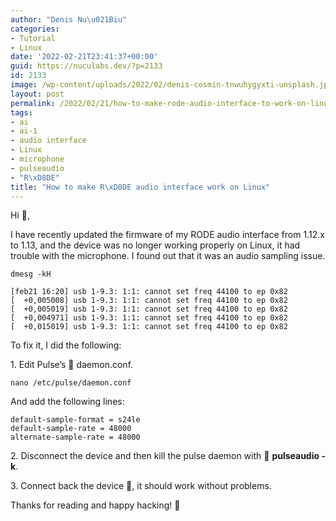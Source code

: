 ```yaml
---
author: "Denis Nu\u021Biu"
categories:
- Tutorial
- Linux
date: '2022-02-21T23:41:37+00:00'
guid: https://nuculabs.dev/?p=2133
id: 2133
image: /wp-content/uploads/2022/02/denis-cosmin-tnwuhygyxti-unsplash.jpg
layout: post
permalink: /2022/02/21/how-to-make-rode-audio-interface-to-work-on-linux/
tags:
- ai
- ai-1
- audio interface
- Linux
- microphone
- pulseaudio
- "R\xD8DE"
title: "How to make R\xD8DE audio interface work on Linux"
---
```

Hi **👋**,


I have recently updated the firmware of my RODE audio interface from 1.12.x to 1.13, and the device was no longer working properly on Linux, it had trouble with the microphone. I found out that it was an audio sampling issue.


```
dmesg -kH

[feb21 16:20] usb 1-9.3: 1:1: cannot set freq 44100 to ep 0x82
[  +0,005008] usb 1-9.3: 1:1: cannot set freq 44100 to ep 0x82
[  +0,005019] usb 1-9.3: 1:1: cannot set freq 44100 to ep 0x82
[  +0,004971] usb 1-9.3: 1:1: cannot set freq 44100 to ep 0x82
[  +0,015019] usb 1-9.3: 1:1: cannot set freq 44100 to ep 0x82
```


To fix it, I did the following:


1\. Edit Pulse’s 📖 daemon.conf.


```
nano /etc/pulse/daemon.conf
```


And add the following lines:


```
default-sample-format = s24le
default-sample-rate = 48000
alternate-sample-rate = 48000
```


2\. Disconnect the device and then kill the pulse daemon with 🔪 **pulseaudio -k**.


3\. Connect back the device 🔌, it should work without problems.


Thanks for reading and happy hacking! 🥷